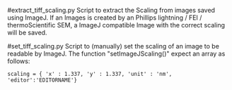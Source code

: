 #extract_tiff_scaling.py
Script to extract the Scaling from images saved using ImageJ. If an Images is created by an Phillips lightning / FEI / thermoScientific SEM, a ImageJ compatible Image with the correct scaling will be saved.

#set_tiff_scaling.py
Script to (manually) set the scaling of an image to be readable by ImageJ.
The function "setImageJScaling()" expect an array as follows:

```
scaling = { 'x' : 1.337, 'y' : 1.337, 'unit' : 'nm', 'editor':'EDITORNAME'}
```